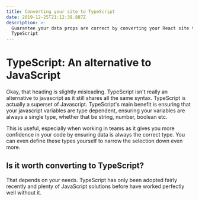 ```yaml
---
title: Converting your site to TypeScript
date: 2019-12-25T21:12:39.887Z
description: >-
  Guarantee your data props are correct by converting your React site to
  TypeScript
---
```

# TypeScript: An alternative to JavaScript

Okay, that heading is slightly misleading. TypeScript isn't really an alternative to javascript as it still shares all the same syntax. TypeScript is actually a superset of Javascript. TypeScript's main benefit is ensuring that your javascript variables are type dependent, ensuring your variables are always a single type, whether that be string, number, boolean etc.

This is useful, especially when working in teams as it gives you more confidence in your code by ensuring data is always the correct type. You can even define these types yourself to narrow the selection down even more.

## Is it worth converting to TypeScript?

That depends on your needs. TypeScript has only been adopted fairly recently and plenty of JavaScript solutions before have worked perfectly well without it.
